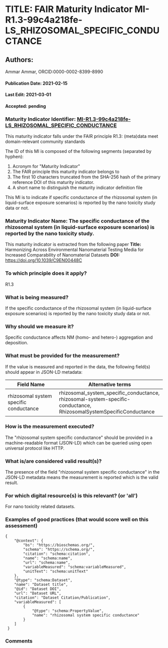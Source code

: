 # TITLE: FAIR Maturity Indicator MI-R1.3-99c4a218fe-LS_RHIZOSOMAL_SPECIFIC_CONDUCTANCE

## Authors: 
Ammar Ammar, ORCID:0000-0002-8399-8990

#### Publication Date: 2021-02-15
#### Last Edit: 2021-03-01
#### Accepted: pending

### Maturity Indicator Identifier: [MI-R1.3-99c4a218fe-LS_RHIZOSOMAL_SPECIFIC_CONDUCTANCE](https://w3id.org/fair/maturity_indicator/terms/Gen2/MI-R1.3-99c4a218fe-LS_RHIZOSOMAL_SPECIFIC_CONDUCTANCE)

This maturity indicator falls under the FAIR principle R1.3:
(meta)data meet domain-relevant community standards

The ID of this MI is composed of the following segments (separated by hyphen):
1. Acronym for "Maturity Indicator"
1. The FAIR principle this maturity indicator belongs to
1. The first 10 characters truncated from the SHA-256 hash of the primary reference DOI of this maturity indicator.
1. A short name to distinguish the maturity indicator definition file

This MI is to indicate if specific conductance of the rhizosomal system (in liquid-surface exposure scenarios) is reported by the nano toxicity study data or not.

### Maturity Indicator Name:  The specific conductance of the rhizosomal system (in liquid-surface exposure scenarios) is reported by the nano toxicity study.

This maturity indicator is extracted from the following paper 
**Title:** Harmonizing Across Environmental Nanomaterial Testing Media for Increased Comparability of Nanomaterial Datasets
**DOI:** https://doi.org/10.1039/C9EN00448C

### To which principle does it apply?  
R1.3

### What is being measured?
If the specific conductance of the rhizosomal system (in liquid-surface exposure scenarios) is reported by the nano toxicity study data or not.

### Why should we measure it?
Specific conductance affects NM (homo- and hetero-) aggregation and deposition.

### What must be provided for the measurement?
If the value is measured and reported in the data, the following field(s) should appear in JSON-LD metadata: 

| Field Name                        | Alternative terms                                                                                                              |
| --------------------------------- | ------------------------------------------------------------------------------------------------------------------------------ |
| rhizosomal system specific conductance | rhizosomal_system_specific_conductance,<br>rhizosomal-system-specific-conductance,<br>RhizosomalSystemSpecificConductance |

### How is the measurement executed?
The "rhizosomal system specific conductance" should be provided in a machine-readable format (JSON-LD) which can be queried using open universal protocol like HTTP.

### What is/are considered valid result(s)?
The presence of the field "rhizosomal system specific conductance" in the JSON-LD metadata means the measurement is reported which is the valid result.

### For which digital resource(s) is this relevant? (or 'all')
For nano toxicity related datasets.  

### Examples of good practices (that would score well on this assessment)
```{json}
{
 	"@context": {
 		"bs": "https://bioschemas.org/",
 		"schema": "https://schema.org/",
 		"citation": "schema:citation",
 		"name": "schema:name",
 		"url": "schema:name",
 		"variableMeasured": "schema:variableMeasured",
 		"unitText": "schema:unitText"
 	},
 	"@type": "schema:Dataset",
 	"name": "Dataset title",
 	"@id": "Dataset DOI",
 	"url": "Dataset URL",
 	"citation": "Dataset Citation/Publication",
 	"variableMeasured": [
 		{
 			"@type": "schema:PropertyValue",
 			"name": "rhizosomal system specific conductance"
 		}
 	]
 }
```

### Comments

